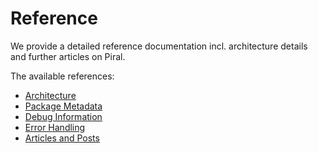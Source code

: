 # Reference

We provide a detailed reference documentation incl. architecture details and further articles on Piral.

The available references:

- [Architecture](./architecture.md)
- [Package Metadata](./metadata.md)
- [Debug Information](./debug.md)
- [Error Handling](./errors.md)
- [Articles and Posts](./articles.md)
